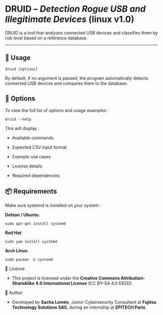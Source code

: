 # DRUID – *Detection Rogue USB and Illegitimate Devices* (linux v1.0)

DRUID is a tool that analyzes connected USB devices and classifies them by risk level based on a reference database.

---

## 🚀 Usage

```
druid [options]
```

By default, if no argument is passed, the program automatically detects connected USB devices and compares them to the database.

## 📖 Options

To view the full list of options and usage examples :

```
druid --help
```

This will display :

 - Available commands

 - Expected CSV input format

 - Example use cases

 - License details

 - Required dependencies

## 📦 Requirements

Make sure systemd is installed on your system :

**Debian / Ubuntu**:
```
sudo apt-get install systemd
```

**Red Hat**:
```
sudo yum install systemd
```

**Arch Linux**:
```
sudo pacman -S systemd
```

📄 License
 - This project is licensed under the **Creative Commons Attribution-ShareAlike 4.0 International License** (CC BY-SA 4.0 DEED).

👤 Author
 - Developed by **Sacha Lemée**, Junior Cybersecurity Consultant at **Fujitsu Technology Solutions SAS**, during an internship at **EPITECH Paris**.
